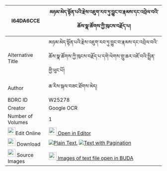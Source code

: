 |I64DA6CCE|མཉམ་མེད་སྟོན་པའི་རྗེས་འཇུག་རབ་ཏུ་བྱུང་བ་རྣམས་དང་འབྲེལ་བའི་ཆོས་སྣ་ཚོགས་ཀྱི་ཁུངས་བརྗོད་པ། 
| --- | --- 
|Alternative Title |མཉམ་མེད་སྟོན་པའི་རྗེས་འཇུག་རབ་ཏུ་བྱུང་བ་རྣམས་དང་འབྲེལ་བའི་ཆོས་སྣ་ཚོགས་ཀྱི་ཁུངས་བརྗོད་པ་དགེ་ལེགས་གྲུ་ཆར་འཇོ་བའི་སྤྲིན་གྱི་ཕུང་པོ།
|Author| ཆ་རིས་སྐལ་བཟང་ཐོགས་མེད།
|BDRC ID | W25278
|Creator | Google OCR
|Number of Volumes| 1
|<img width="25" src="https://img.icons8.com/color/25/000000/edit-property.png">Edit Online| [<img width="25" src="https://avatars.githubusercontent.com/u/45091458?s=200&v=4"> Open in Editor](http://editor.openpecha.org/I64DA6CCE)
|<img width="25" src="https://img.icons8.com/fluent/48/000000/download-2.png"/>  Download | [![](https://img.icons8.com/color/20/000000/txt.png)Plain Text](https://github.com/Openpecha/I64DA6CCE/releases/download/v1/nyamme_tonpa_i_jejuk_rabtu_jun_plain_I64DA6CCE.zip), [![](https://img.icons8.com/color/20/000000/txt.png)Text with Pagination](https://github.com/Openpecha/I64DA6CCE/releases/download/v1/nyamme_tonpa_i_jejuk_rabtu_jun_pages_I64DA6CCE.zip)
|<img width="25" src="https://img.icons8.com/plasticine/100/000000/pictures-folder.png"/>  Source Images | [<img width="25" src="https://library.bdrc.io/icons/BUDA-small.svg"> Images of text file open in BUDA](https://library.bdrc.io/show/bdr:W25278)